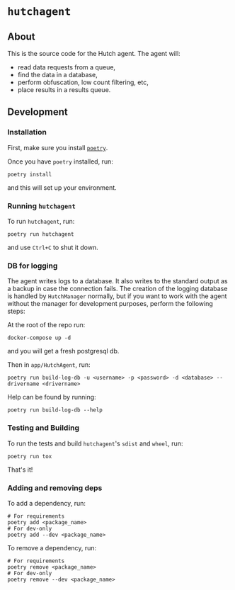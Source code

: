 # `hutchagent`
## About
This is the source code for the Hutch agent. The agent will:
  - read data requests from a queue,
  - find the data in a database,
  - perform obfuscation, low count filtering, etc,
  - place results in a results queue.

## Development
### Installation
First, make sure you install [`poetry`](https://python-poetry.org/docs/#installation).

Once you have `poetry` installed, run:
```shell
poetry install
```
and this will set up your environment.

### Running `hutchagent`
To run `hutchagent`, run:
```shell
poetry run hutchagent
```
and use `Ctrl+C` to shut it down.

### DB for logging
The agent writes logs to a database. It also writes to the standard output as a backup in case the connection fails. The creation of the logging database is handled by `HutchManager` normally, but if you want to work with the agent without the manager for development purposes, perform the following steps:

At the root of the repo run:
```shell
docker-compose up -d
```
and you will get a fresh postgresql db.

Then in `app/HutchAgent`, run:
```shell
poetry run build-log-db -u <username> -p <password> -d <database> --drivername <drivername>
```
Help can be found by running:
```shell
poetry run build-log-db --help
```

### Testing and Building
To run the tests and build `hutchagent`'s `sdist` and `wheel`, run:
```shell
poetry run tox
```
That's it!

### Adding and removing deps
To add a dependency, run:
```shell
# For requirements
poetry add <package_name>
# For dev-only
poetry add --dev <package_name>
```
To remove a dependency, run:
```shell
# For requirements
poetry remove <package_name>
# For dev-only
poetry remove --dev <package_name>
```
